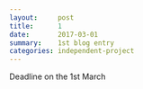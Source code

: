 ```yaml
---
layout:     post
title:      1
date:       2017-03-01
summary:    1st blog entry
categories: independent-project
---
```


Deadline on the 1st March
